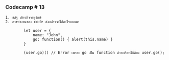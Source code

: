 ### Codecamp # 13

    1. ชลัฐ ภัทรกิจจานุรักษ์
    2. การทำงานของ code ดังกล่าวจะได้อะไรออกมา

            let user = {
                name: "John",
                go: function() { alert(this.name) }
            }

            (user.go)() // Error เพราะ go เป็น function ถ้าจะเรียกใช้ต้อง user.go();
